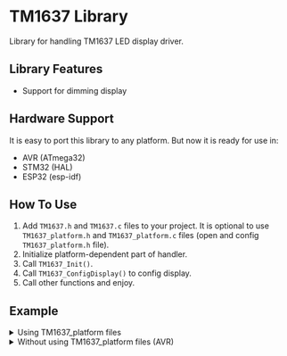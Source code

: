 # TM1637 Library
Library for handling TM1637 LED display driver.

## Library Features
-   Support for dimming display

## Hardware Support
It is easy to port this library to any platform. But now it is ready for use in:
- AVR (ATmega32)
- STM32 (HAL)
- ESP32 (esp-idf)

## How To Use
1. Add `TM1637.h` and `TM1637.c` files to your project.  It is optional to use `TM1637_platform.h` and `TM1637_platform.c` files (open and config `TM1637_platform.h` file).
2. Initialize platform-dependent part of handler.
4. Call `TM1637_Init()`.
5. Call `TM1637_ConfigDisplay()` to config display.
6. Call other functions and enjoy.

## Example
<details>
<summary>Using TM1637_platform files</summary>

```c
#include <stdio.h>
#include "TM1637.h"
#include "TM1637_platform.h"

int main(void)
{
  TM1637_Handler_t Handler;

  TM1637_Platform_Init(&Handler);
  TM1637_Init(&Handler);
  TM1637_ConfigDisplay(&Handler, 7, TM1637DisplayStateON);

  while (1)
  {
    // Display the number 8 and Decimal Point in the SEG1 
    TM1637_SetSingleDigit_HEX(&Handler, 8 | TM1637DecimalPoint, 0);
  }

  TM1637_DeInit(&Handler);
  return 0;
}
```
</details>


<details>
<summary>Without using TM1637_platform files (AVR)</summary>

```c
#include <stdio.h>
#include <avr/io.h>
#define F_CPU 8000000
#include <util/delay.h>
#include "TM1637.h"

#define TM1637_DIO_DDR   DDRA
#define TM1637_DIO_PORT  PORTA
#define TM1637_DIO_PIN   PINA
#define TM1637_DIO_NUM   0

#define TM1637_CLK_DDR   DDRA
#define TM1637_CLK_PORT  PORTA
#define TM1637_CLK_NUM   1


static void
TM1637_PlatformInit(void)
{
  TM1637_CLK_DDR |= (1<<TM1637_CLK_NUM);
  TM1637_DIO_DDR |= (1<<TM1637_DIO_NUM);
}

static void
TM1637_PlatformDeInit(void)
{
  TM1637_CLK_DDR &= ~(1<<TM1637_CLK_NUM);
  TM1637_CLK_PORT &= ~(1<<TM1637_CLK_NUM);
  TM1637_DIO_DDR &= ~(1<<TM1637_DIO_NUM);
  TM1637_DIO_PORT &= ~(1<<TM1637_DIO_NUM);
}

static void
TM1637_DioConfigOut(void)
{
  TM1637_DIO_DDR |= (1<<TM1637_DIO_NUM);
}

static void
TM1637_DioConfigIn(void)
{
  TM1637_DIO_DDR &= ~(1<<TM1637_DIO_NUM);
}

static void
TM1637_DioWrite(uint8_t Level)
{
  if (Level)
    TM1637_DIO_PORT |= (1<<TM1637_DIO_NUM);
  else
    TM1637_DIO_PORT &= ~(1<<TM1637_DIO_NUM);
}

static uint8_t
TM1637_DioRead(void)
{
  uint8_t Result = 1;
  Result = (TM1637_DIO_PIN & (1 << TM1637_DIO_NUM)) ? 1 : 0;
  return Result;
}

static void
TM1637_ClkWrite(uint8_t Level)
{
  if (Level)
    TM1637_CLK_PORT |= (1<<TM1637_CLK_NUM);
  else
    TM1637_CLK_PORT &= ~(1<<TM1637_CLK_NUM);
}

static void
TM1637_DelayUs(uint8_t Delay)
{
  for (; Delay; --Delay)
    _delay_us(1);
}


int main(void)
{
  TM1637_Handler_t Handler;

  Handler.PlatformInit = TM1637_PlatformInit;
  Handler.PlatformDeInit = TM1637_PlatformDeInit;
  Handler.DioConfigOut = TM1637_DioConfigOut;
  Handler.DioConfigIn = TM1637_DioConfigIn;
  Handler.DioWrite = TM1637_DioWrite;
  Handler.DioRead = TM1637_DioRead;
  Handler.ClkWrite = TM1637_ClkWrite;
  Handler.DelayUs = TM1637_DelayUs;

  TM1637_Init(&Handler);
  TM1637_ConfigDisplay(&Handler, 7, TM1637DisplayStateON);

  while (1)
  {
    // Display the number 8 and Decimal Point in the SEG1 
    TM1637_SetSingleDigit_HEX(&Handler, 8 | TM1637DecimalPoint, 0);
  }

  TM1637_DeInit(&Handler);
  return 0;
}
```
</details>